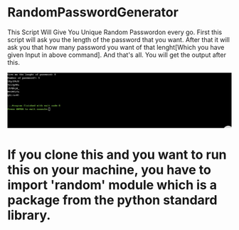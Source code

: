 # RandomPasswordGenerator
This Script Will Give You Unique Random Passwordon every go.
First this script will ask you the length of the password that you want.
After that it will ask you that how many password you want of that lenght[Which you have given Input in above command].
And that's all. You will get the output after this.

![alt text](Screenshot_2.jpg)

# If you clone this and you want to run this on your machine, you have to import 'random' module which is a package from the python standard library.
